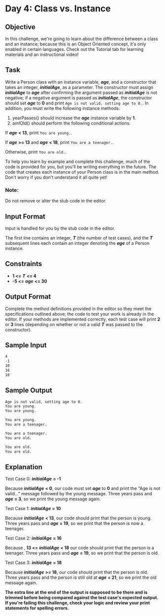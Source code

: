 # Day 4: Class vs. Instance

## Objective 
In this challenge, we're going to learn about the difference between a class and an instance; because this is an Object Oriented concept, it's only enabled in certain languages. Check out the Tutorial tab for learning materials and an instructional video!

## Task 
Write a Person class with an instance variable, **_age_**, and a constructor that takes an integer, **_initialAge_**, as a parameter. The constructor must assign **_initialAge_** to **_age_** after confirming the argument passed as **_initialAge_** is not negative; if a negative argument is passed as **_initialAge_**, the constructor should set **_age_** to **0** and print ```Age is not valid, setting age to 0.```. In addition, you must write the following instance methods:

1. yearPasses() should increase the **_age_** instance variable by **1**.
2. amIOld() should perform the following conditional actions:

If **_age_** **< 13**, print ```You are young.```.

If **_age_** **>= 13** and **_age_** **< 18**, print ```You are a teenager.```.

Otherwise, print ```You are old.```.

To help you learn by example and complete this challenge, much of the code is provided for you, but you'll be writing everything in the future. The code that creates each instance of your Person class is in the main method. Don't worry if you don't understand it all quite yet!

### Note: 
Do not remove or alter the stub code in the editor.

## Input Format

Input is handled for you by the stub code in the editor.

The first line contains an integer, **_T_** (the number of test cases), and the **_T_** subsequent lines each contain an integer denoting the **_age_** of a Person instance.

## Constraints
- **1 <=** **_T_** **<= 4**
- **-5 <=** **_age_** **<= 30**

## Output Format

Complete the method definitions provided in the editor so they meet the specifications outlined above; the code to test your work is already in the editor. If your methods are implemented correctly, each test case will print **2** or **3** lines (depending on whether or not a valid **_T_** was passed to the constructor).

## Sample Input

```bash
4
-1
10
16
18
```

## Sample Output

```bash
Age is not valid, setting age to 0.
You are young.
You are young.

You are young.
You are a teenager.

You are a teenager.
You are old.

You are old.
You are old.
```

## Explanation

Test Case 0: **_initialAge_** **= -1**

Because **_initialAge_** **< 0**, our code must set **_age_** to **0** and print the "Age is not valid..." message followed by the young message. Three years pass and **_age_** **= 3**, so we print the young message again.


Test Case 1:  **_initialAge_** **= 10**

Because **_initialAge_** **< 13**, our code should print that the person is young. Three years pass and **_age_** **= 19**, so we print that the person is now a teenager.


Test Case 2: **_initialAge_** **= 16**

Because , **13 <=** **_initialAge_** **< 18** our code should print that the person is a teenager. Three years pass and **_age_** **= 19**, so we print that the person is old.


Test Case 3: **_initialAge_** **= 18**

Because **_initialAge_** **>= 18**, our code should print that the person is old. Three years pass and the person is still old at **_age_** **= 21**, so we print the old message again.

**The extra line at the end of the output is supposed to be there and is trimmed before being compared against the test case's expected output. If you're failing this challenge, check your logic and review your print statements for spelling errors.**
